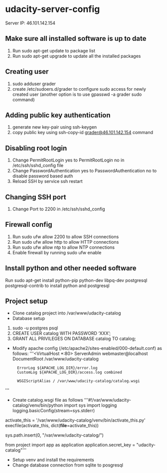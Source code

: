 # udacity-server-config

Server IP: 46.101.142.154 

## Make sure all installed software is up to date
1. Run sudo apt-get update to package list
2. Run sudo apt-get upgrade to update all the installed packages 

## Creating user
1. sudo adduser grader
2. create /etc/sudoers.d/grader to configure sudo access for newly created user (another option is to use gpasswd -a grader sudo command)

## Adding public key authentication 
1. generate new key-pair using ssh-keygen
2. copy public key using ssh-copy-id grader@46.101.142.154 command

## Disabling root login
1. Change PermitRootLogin yes to PermitRootLogin no in /etc/ssh/sshd_config file
2. Change PasswordAuthentication yes to PasswordAuthentication no to disable password based auth
3. Reload SSH by service ssh restart

## Changing SSH port
1. Change Port to 2200 in /etc/ssh/sshd_config

## Firewall config
1. Run sudo ufw allow 2200 to allow SSH connections
2. Run sudo ufw allow http to allow HTTP connections
3. Run sudo ufw allow ntp to allow NTP connections
4. Enable firewall by running sudo ufw enable

## Install python and other needed software
Run sudo apt-get install python-pip python-dev libpq-dev postgresql postgresql-contrib to install python and postgresql

## Project setup 
* Clone catalog project into /var/www/udacity-catalog
* Database setup
1. sudo -u postgres psql
2. CREATE USER catalog WITH PASSWORD ‘XXX’; 
3. GRANT ALL PRIVILEGES ON DATABASE catalog TO catalog;
* Modify apache config (/etc/apache2/sites-enabled/000-default.conf) as follows:
'''<VirtualHost *:80>
        ServerAdmin webmaster@localhost
        DocumentRoot /var/www/udacity-catalog

        ErrorLog ${APACHE_LOG_DIR}/error.log
        CustomLog ${APACHE_LOG_DIR}/access.log combined

        WSGIScriptAlias / /var/www/udacity-catalog/catalog.wsgi
</VirtualHost>'''

* Create catalog.wsgi file as follows
'''#!/var/www/udacity-catalog/venv/bin/python
import sys
import logging
logging.basicConfig(stream=sys.stderr)

activate_this = '/var/www/udacity-catalog/venv/bin/activate_this.py'
execfile(activate_this, dict(__file__=activate_this))

sys.path.insert(0, "/var/www/udacity-catalog/")

from project import app as application
application.secret_key = "udacity-catalog"'''

* Setup venv and install the requirements  
* Change database connection from sqlite to posgresql

